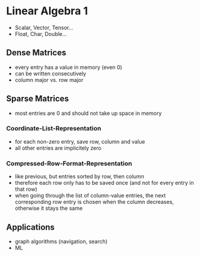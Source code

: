 # Linear Algebra 1

- Scalar, Vector, Tensor...
- Float, Char, Double...

## Dense Matrices

- every entry has a value in memory (even 0)
- can be written consecutively
- column major vs. row major

## Sparse Matrices

- most entries are 0 and should not take up space in memory

### Coordinate-List-Representation

- for each non-zero entry, save row, column and value
- all other entries are implicitely zero

### Compressed-Row-Format-Representation

- like previous, but entries sorted by row, then column
- therefore each row only has to be saved once (and not for every entry in that row)
- when going through the list of column-value entries, the next corresponding row entry is chosen when the column decreases, otherwise it stays the same

## Applications

- graph algorithms (navigation, search)
- ML
